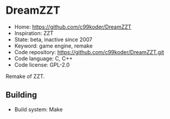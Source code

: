 # DreamZZT

- Home: https://github.com/c99koder/DreamZZT
- Inspiration: ZZT
- State: beta, inactive since 2007
- Keyword: game engine, remake
- Code repository: https://github.com/c99koder/DreamZZT.git
- Code language: C, C++
- Code license: GPL-2.0

Remake of ZZT.

## Building

- Build system: Make

